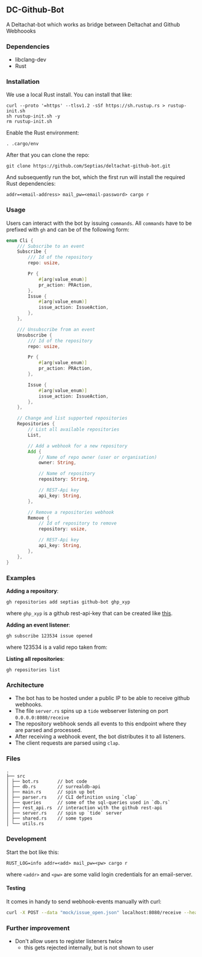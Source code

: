 ## DC-Github-Bot

A Deltachat-bot which works as bridge between Deltachat and Github Webhoooks

### Dependencies
 - libclang-dev
 - Rust

### Installation
We use a local Rust install. You can install that like:
```
curl --proto '=https' --tlsv1.2 -sSf https://sh.rustup.rs > rustup-init.sh
sh rustup-init.sh -y
rm rustup-init.sh
```

Enable the Rust environment:
```
. .cargo/env
```

After that you can clone the repo:
```
git clone https://github.com/Septias/deltachat-github-bot.git
```

And subsequently run the bot, which the first run will install the required Rust dependencies:
```
addr=<email-address> mail_pw=<email-password> cargo r
```

### Usage

Users can interact with the bot by issuing `commands`.
All `commands` have to be prefixed with `gh` and can be of the following form:

```rust
enum Cli {
    /// Subscribe to an event
    Subscribe {
        /// Id of the repository
        repo: usize,

        Pr {
            #[arg(value_enum)]
            pr_action: PRAction,
        },
        Issue {
            #[arg(value_enum)]
            issue_action: IssueAction,
        },
    },

    /// Unsubscribe from an event
    Unsubscribe {
        /// Id of the repository
        repo: usize,

        Pr {
            #[arg(value_enum)]
            pr_action: PRAction,
        },

        Issue {
            #[arg(value_enum)]
            issue_action: IssueAction,
        },
    },

    // Change and list supported repositories
    Repositories {
        // List all available repositories
        List,

        // Add a webhook for a new repository
        Add {
            // Name of repo owner (user or organisation)
            owner: String,

            // Name of repository
            repository: String,

            // REST-Api key
            api_key: String,
        },

        // Remove a repositories webhook
        Remove {
            // Id of repository to remove
            repository: usize,

            // REST-Api key
            api_key: String,
        },
    },
}
```

### Examples

**Adding a repository**:

```
gh repositories add septias github-bot ghp_xyp
```

where `ghp_xyp` is a github rest-api-key that can be created like [this](https://docs.github.com/en/authentication/keeping-your-account-and-data-secure/creating-a-personal-access-token).

**Adding an event listener**:

```
gh subscribe 123534 issue opened
```

where 123534 is a valid repo taken from:

**Listing all repositories**:

```
gh repositories list
```

### Architecture

- The bot has to be hosted under a public IP to be able to receive github webhooks.
- The file `server.rs` spins up a `tide` webserver listening on port `0.0.0.0:8080/receive`
- The repository webhook sends all events to this endpoint where they are parsed and processed.
- After receiving a webhook event, the bot distributes it to all listeners.
- The client requests are parsed using `clap`.

### Files

```
.
├── src
│ ├── bot.rs       // bot code
│ ├── db.rs        // surrealdb-api
│ ├── main.rs      // spin up bot
│ ├── parser.rs    // CLI definition using `clap`
│ ├── queries      // some of the sql-queries used in `db.rs`
│ ├── rest_api.rs  // interaction with the github rest-api
│ ├── server.rs    // spin up `tide` server
│ ├── shared.rs    // some types
│ └── utils.rs
```

### Development
Start the bot like this:
```
RUST_LOG=info addr=<add> mail_pw=<pw> cargo r
```
where `<addr>` and `<pw>` are some valid login credentials for an email-server.

#### Testing
It comes in handy to send webhook-events manually with curl:
```bash
curl -X POST --data "mock/issue_open.json" localhost:8080/receive --header "X-GitHub-Event: issues"
```

### Further improvement

- Don't allow users to register listeners twice
  - this gets rejected internally, but is not shown to user
